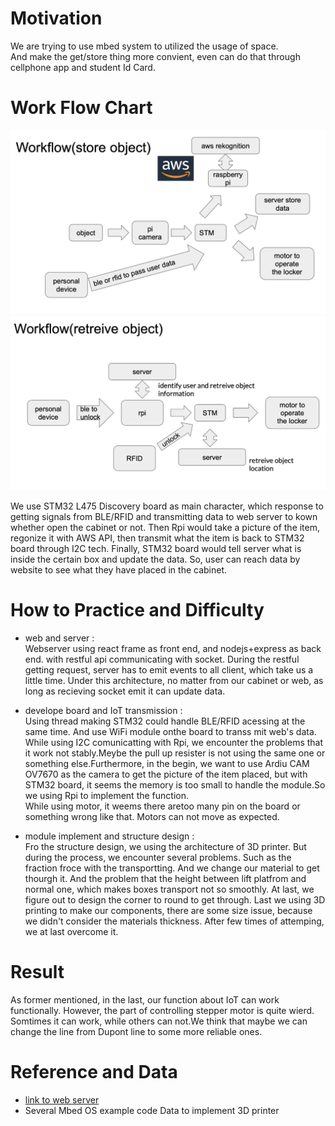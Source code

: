# Motivation 
  We are trying to use mbed system to utilized the usage of space.  
  And make the get/store thing more convient, even can do that through cellphone app and student Id Card.  
# Work Flow Chart  
![Image of workflow1](https://github.com/NTUEE-ESLab/2019-SmartCabinet/blob/master/workflow1.png)
![Image of workflow2](https://github.com/NTUEE-ESLab/2019-SmartCabinet/blob/master/workflow2.png)
  
We use STM32 L475 Discovery board as main character, which response to getting signals from BLE/RFID and transmitting data to web server to kown whether open the cabinet or not. Then Rpi would take a picture of the item, regonize it with AWS API, then transmit what the item is back to STM32 board through I2C tech. Finally, STM32 board would tell server what is inside the certain box and update the data. So, user can reach data by website to see what they have placed in the cabinet.


# How to Practice and Difficulty
* web and server :  
  Webserver using react frame as front end, and nodejs+express as back end. with restful api communicating with socket. During the restful getting request, server has to emit events to all client, which take us a little time. Under this architecture, no matter from our cabinet or web, as long as recieving  socket emit it can update data.  
  
*  develope board and IoT transmission :   
  Using thread making STM32 could handle BLE/RFID acessing at the same time. And use WiFi module onthe board to transs mit web's data.  
  While using I2C comunicatting with Rpi, we encounter the problems that it work not stably.Meybe the pull up resister is not using the same one or something else.Furthermore, in the begin, we want to use Ardiu CAM OV7670 as the camera to get the picture of the item placed, but with STM32 board, it seems the memory is too small to handle the module.So we using Rpi to implement the function.  
  While using motor, it weems there aretoo many pin on the board or something wrong like that. Motors can not move as expected.
  
* module implement and structure design :  
Fro the structure design, we using the architecture of 3D printer. But during the process, we encounter several problems. Such as the fraction froce with the transportting. And we change our material to get thourgh it. And the problem that the height between lift platfrom and normal one, which makes boxes transport not so smoothly. At last, we figure out to design the corner to round to get through. Last we using 3D printing to make our components, there are some size issue, because we didn't consider the materials thickness. After few times of attemping, we at last overcome it.  
  
# Result  
  As former mentioned, in the last, our function about IoT can work functionally. However, the part of controlling stepper motor is quite wierd. Somtimes it can work, while others can not.We think that maybe we can change the line from Dupont line to some more reliable ones.  
# Reference and Data  
* [link to web server]( http://140.112.18.177:7122 )
* Several Mbed OS example code Data to implement 3D printer

